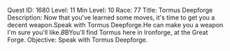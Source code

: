 Quest ID: 1680
Level: 11
Min Level: 10
Race: 77
Title: Tormus Deepforge
Description: Now that you've learned some moves, it's time to get you a decent weapon.Speak with Tormus Deepforge.He can make you a weapon I'm sure you'll like.$B$BYou'll find Tormus here in Ironforge, at the Great Forge.
Objective: Speak with Tormus Deepforge.
